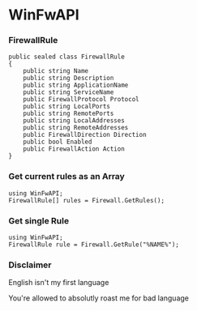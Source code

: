 # WinFwAPI

### FirewallRule
```CSharp
public sealed class FirewallRule
{
    public string Name
    public string Description
    public string ApplicationName
    public string ServiceName
    public FirewallProtocol Protocol
    public string LocalPorts
    public string RemotePorts
    public string LocalAddresses
    public string RemoteAddresses
    public FirewallDirection Direction
    public bool Enabled
    public FirewallAction Action
}
```

### Get current rules as an Array
```CSharp
using WinFwAPI;
FirewallRule[] rules = Firewall.GetRules();
```

### Get single Rule
```CSharp
using WinFwAPI;
FirewallRule rule = Firewall.GetRule("%NAME%");
```

### Disclaimer
<p>English isn't my first language</p>
<p>You're allowed to absolutly roast me for bad language</p>
